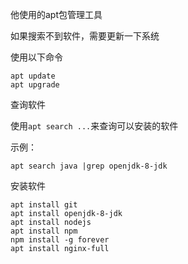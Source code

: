 他使用的apt包管理工具

如果搜索不到软件，需要更新一下系统

使用以下命令

```shell
apt update 
apt upgrade
```



查询软件

使用`apt search ...`来查询可以安装的软件

示例：

```shell
apt search java |grep openjdk-8-jdk
```



安装软件

```shell
apt install git
apt install openjdk-8-jdk
apt install nodejs
apt install npm
npm install -g forever
apt install nginx-full
```



